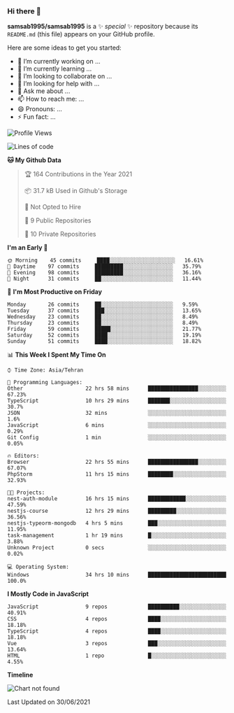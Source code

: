 ### Hi there 👋

**samsab1995/samsab1995** is a ✨ _special_ ✨ repository because its `README.md` (this file) appears on your GitHub profile.

Here are some ideas to get you started:

- 🔭 I’m currently working on ...
- 🌱 I’m currently learning ...
- 👯 I’m looking to collaborate on ...
- 🤔 I’m looking for help with ...
- 💬 Ask me about ...
- 📫 How to reach me: ...
- 😄 Pronouns: ...
- ⚡ Fun fact: ...

<!--START_SECTION:waka-->
![Profile Views](http://img.shields.io/badge/Profile%20Views-0-blue)

![Lines of code](https://img.shields.io/badge/From%20Hello%20World%20I%27ve%20Written-409867%20lines%20of%20code-blue)

**🐱 My Github Data** 

> 🏆 164 Contributions in the Year 2021
 > 
> 📦 31.7 kB Used in Github's Storage 
 > 
> 🚫 Not Opted to Hire
 > 
> 📜 9 Public Repositories 
 > 
> 🔑 10 Private Repositories  
 > 
**I'm an Early 🐤** 

```text
🌞 Morning    45 commits     ████░░░░░░░░░░░░░░░░░░░░░   16.61% 
🌆 Daytime    97 commits     █████████░░░░░░░░░░░░░░░░   35.79% 
🌃 Evening    98 commits     █████████░░░░░░░░░░░░░░░░   36.16% 
🌙 Night      31 commits     ██░░░░░░░░░░░░░░░░░░░░░░░   11.44%

```
📅 **I'm Most Productive on Friday** 

```text
Monday       26 commits     ██░░░░░░░░░░░░░░░░░░░░░░░   9.59% 
Tuesday      37 commits     ███░░░░░░░░░░░░░░░░░░░░░░   13.65% 
Wednesday    23 commits     ██░░░░░░░░░░░░░░░░░░░░░░░   8.49% 
Thursday     23 commits     ██░░░░░░░░░░░░░░░░░░░░░░░   8.49% 
Friday       59 commits     █████░░░░░░░░░░░░░░░░░░░░   21.77% 
Saturday     52 commits     ████░░░░░░░░░░░░░░░░░░░░░   19.19% 
Sunday       51 commits     ████░░░░░░░░░░░░░░░░░░░░░   18.82%

```


📊 **This Week I Spent My Time On** 

```text
⌚︎ Time Zone: Asia/Tehran

💬 Programming Languages: 
Other                    22 hrs 58 mins      ████████████████░░░░░░░░░   67.23% 
TypeScript               10 hrs 29 mins      ███████░░░░░░░░░░░░░░░░░░   30.7% 
JSON                     32 mins             ░░░░░░░░░░░░░░░░░░░░░░░░░   1.6% 
JavaScript               6 mins              ░░░░░░░░░░░░░░░░░░░░░░░░░   0.29% 
Git Config               1 min               ░░░░░░░░░░░░░░░░░░░░░░░░░   0.05%

🔥 Editors: 
Browser                  22 hrs 55 mins      ████████████████░░░░░░░░░   67.07% 
PhpStorm                 11 hrs 15 mins      ████████░░░░░░░░░░░░░░░░░   32.93%

🐱‍💻 Projects: 
nest-auth-module         16 hrs 15 mins      ████████████░░░░░░░░░░░░░   47.59% 
nestjs-course            12 hrs 29 mins      █████████░░░░░░░░░░░░░░░░   36.56% 
nestjs-typeorm-mongodb   4 hrs 5 mins        ███░░░░░░░░░░░░░░░░░░░░░░   11.95% 
task-management          1 hr 19 mins        █░░░░░░░░░░░░░░░░░░░░░░░░   3.88% 
Unknown Project          0 secs              ░░░░░░░░░░░░░░░░░░░░░░░░░   0.02%

💻 Operating System: 
Windows                  34 hrs 10 mins      █████████████████████████   100.0%

```

**I Mostly Code in JavaScript** 

```text
JavaScript               9 repos             ██████████░░░░░░░░░░░░░░░   40.91% 
CSS                      4 repos             ████░░░░░░░░░░░░░░░░░░░░░   18.18% 
TypeScript               4 repos             ████░░░░░░░░░░░░░░░░░░░░░   18.18% 
Vue                      3 repos             ███░░░░░░░░░░░░░░░░░░░░░░   13.64% 
HTML                     1 repo              █░░░░░░░░░░░░░░░░░░░░░░░░   4.55%

```


**Timeline**

![Chart not found](https://raw.githubusercontent.com/samsab1995/samsab1995/main/charts/bar_graph.png) 


 Last Updated on 30/06/2021
<!--END_SECTION:waka-->
